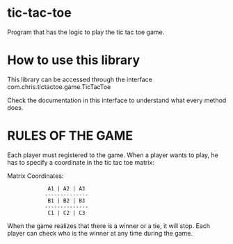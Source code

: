 tic-tac-toe
===========

Program that has the logic to play the tic tac toe game.

How to use this library
=======================

This library can be accessed through the interface com.chris.tictactoe.game.TicTacToe

Check the documentation in this interface to understand what every method does.


RULES OF THE GAME
=================

Each player must registered to the game.
When a player wants to play, he has to specify a coordinate in the tic tac toe matrix:

Matrix Coordinates:

				 A1 | A2 | A3
				--------------
				 B1 | B2 | B3
				--------------
				 C1 | C2 | C3

When the game realizes that there is a winner or a tie, it will stop.
Each player can check who is the winner at any time during the game.